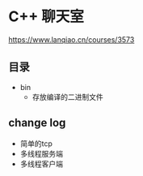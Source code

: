 # C++ 聊天室

https://www.lanqiao.cn/courses/3573


## 目录

- bin
  - 存放编译的二进制文件

## change log
- 简单的tcp
- 多线程服务端
- 多线程客户端